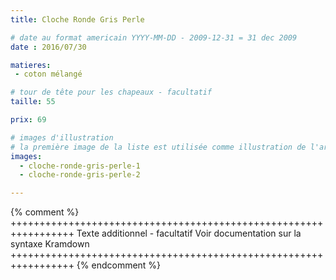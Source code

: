 ```yaml
---
title: Cloche Ronde Gris Perle

# date au format americain YYYY-MM-DD - 2009-12-31 = 31 dec 2009
date : 2016/07/30

matieres:
 - coton mélangé

# tour de tête pour les chapeaux - facultatif
taille: 55

prix: 69

# images d'illustration
# la première image de la liste est utilisée comme illustration de l'article dans les pages de listing.
images:
  - cloche-ronde-gris-perle-1
  - cloche-ronde-gris-perle-2

---
```

{% comment %} +++++++++++++++++++++++++++++++++++++++++++++++++++++++++++++++++
              Texte additionnel - facultatif
              Voir documentation sur la syntaxe Kramdown
+++++++++++++++++++++++++++++++++++++++++++++++++++++++++++++++++ {% endcomment %}
